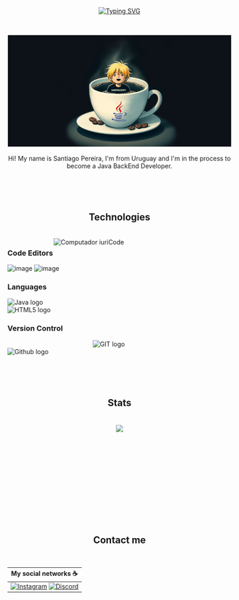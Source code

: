 <div id="header" align="center">


[![Typing SVG](https://readme-typing-svg.herokuapp.com?color=ab7a5a&size=35&center=true&vCenter=true&width=1000&lines=Welcome+to+Santiago's+README.md;I'm+a+Java+BackEnd+Student)](https://git.io/typing-svg)

<!--Font colours for my SVG Header-->
<!--de7e30 b96226 c05f1c cb9065-->

<br>

![Santiago Devotech Github's banner](assets/santidevotechgbBanner4.jpg)

<p align="center">

Hi! My name is Santiago Pereira, I'm from Uruguay and I'm in the process to become a Java BackEnd Developer.
  
</p>  

</div>

<br>
<br>
<br>

<div align="center">
  
  <h2>
    Technologies
  </h2>

<br>

</div>

<div style="margin-top: px;">
        <img src="https://raw.githubusercontent.com/MicaelliMedeiros/micaellimedeiros/master/image/computer-illustration.png" min-width="400px" max-width="400px" width="400px" align="right" alt="Computador iuriCode">
</div>

### Code Editors 
![image](https://github.com/SantiagoPereiraViroga/SantiagoPereiraViroga/assets/168778876/1c774ab0-6af3-4c90-be79-ffa5cffe860d)
</a>
![image](https://github.com/SantiagoPereiraViroga/SantiagoPereiraViroga/assets/168778876/e3bdda93-b6b5-46d9-b825-45eec695c135)
</p>
  
  
### Languages 

 <img src="https://github.com/SantiagoPereiraViroga/SantiagoPereiraViroga/assets/168778876/f79a1b31-ff3c-44a8-a629-5cf6a536891c" alt="Java logo" style="display:block; margin-left:auto; margin-right:auto;" />
<img src="https://github.com/SantiagoPereiraViroga/SantiagoPereiraViroga/assets/168778876/24cd1e91-6568-40ad-bbaf-3eba0c574d06" alt="HTML5 logo" style="display:block; margin-left:auto; margin-right:auto;" />

  
### Version Control 
<img src="https://github.com/SantiagoPereiraViroga/SantiagoPereiraViroga/assets/168778876/ce8dd1d8-a5e2-4612-85fe-1cdc67666570" alt="GIT logo" style="display: block; margin-left: auto; margin-right: auto; width: 120px;" /> <img src="https://github.com/SantiagoPereiraViroga/SantiagoPereiraViroga/assets/168778876/76bce4d8-43ab-4218-a676-00d4a3527e13" alt="Github logo" width="120px" />

<br>
<br>
<br>

<div>
  <h2 align="center">
    Stats
  </h2>

<br>
  <div align="center" style="margin-bottom:150px">
 <img width=45% align="center" src="https://github-readme-stats.vercel.app/api?username=santiagopereiraviroga&theme=radical&show_icons=true"/>
</div>
</div>

<br>
<br>
<br>

<div>
  <h2 align="center">
    Contact me
  </h2>
</div>

<br>

<div align="center">
  
|           My social networks :coffee:           |
|---------------------------- |
| [![Instagram](https://img.shields.io/badge/Instagram-%23E4405F.svg?style=for-the-badge&logo=Instagram&logoColor=white)](https://www.instagram.com/santiago_dev_o.tech/) [![Discord](https://img.shields.io/badge/Discord-%235865F2.svg?style=for-the-badge&logo=discord&logoColor=white)](discordapp.com/users/1217510749870493708)||
</div>

